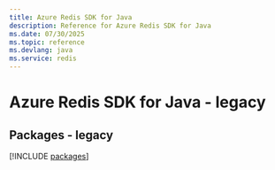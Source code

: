 ```yaml
---
title: Azure Redis SDK for Java
description: Reference for Azure Redis SDK for Java
ms.date: 07/30/2025
ms.topic: reference
ms.devlang: java
ms.service: redis
---
```

# Azure Redis SDK for Java - legacy
## Packages - legacy
[!INCLUDE [packages](redis-index.md)]